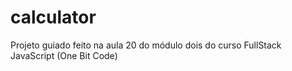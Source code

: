 # calculator
 Projeto guiado feito na aula 20 do módulo dois do curso FullStack JavaScript (One Bit Code)

